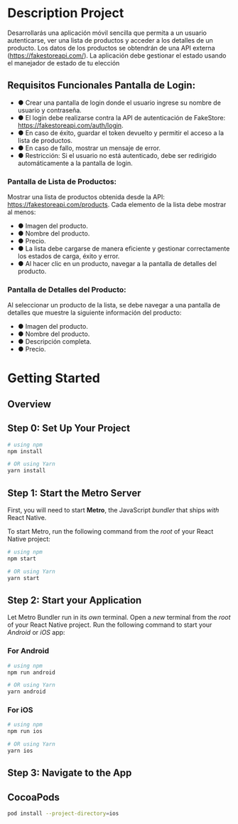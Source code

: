 # Description Project

Desarrollarás una aplicación móvil sencilla que permita a un usuario autenticarse, ver una lista de productos y acceder a los detalles de un producto. Los datos de los productos se obtendrán de una API externa (https://fakestoreapi.com/). La aplicación debe gestionar el estado usando el manejador de estado de tu elección

## Requisitos Funcionales Pantalla de Login:

- ● Crear una pantalla de login donde el usuario ingrese su nombre de usuario y contraseña.
- ● El login debe realizarse contra la API de autenticación de FakeStore:
https://fakestoreapi.com/auth/login.
- ● En caso de éxito, guardar el token devuelto y permitir el acceso a la lista de productos.
- ● En caso de fallo, mostrar un mensaje de error.
- ● Restricción: Si el usuario no está autenticado, debe ser redirigido automáticamente a la pantalla
de login.

### Pantalla de Lista de Productos:
Mostrar una lista de productos obtenida desde la API: https://fakestoreapi.com/products.
Cada elemento de la lista debe mostrar al menos:

- ● Imagen del producto.
- ● Nombre del producto.
- ● Precio.
- ● La lista debe cargarse de manera eficiente y gestionar correctamente los estados de carga, éxito
y error.
- ● Al hacer clic en un producto, navegar a la pantalla de detalles del producto.

### Pantalla de Detalles del Producto:
Al seleccionar un producto de la lista, se debe navegar a una pantalla de detalles que muestre la siguiente información del producto:

- ● Imagen del producto.
- ● Nombre del producto.
- ● Descripción completa.
- ● Precio.

# Getting Started

## Overview

## Step 0: Set Up Your Project

```bash
# using npm
npm install

# OR using Yarn
yarn install
```

## Step 1: Start the Metro Server

First, you will need to start **Metro**, the JavaScript _bundler_ that ships _with_ React Native.

To start Metro, run the following command from the _root_ of your React Native project:

```bash
# using npm
npm start

# OR using Yarn
yarn start
```

## Step 2: Start your Application

Let Metro Bundler run in its _own_ terminal. Open a _new_ terminal from the _root_ of your React Native project. Run the following command to start your _Android_ or _iOS_ app:

### For Android

```bash
# using npm
npm run android

# OR using Yarn
yarn android
```

### For iOS

```bash
# using npm
npm run ios

# OR using Yarn
yarn ios
```

## Step 3: Navigate to the App

## CocoaPods

```bash
pod install --project-directory=ios
```